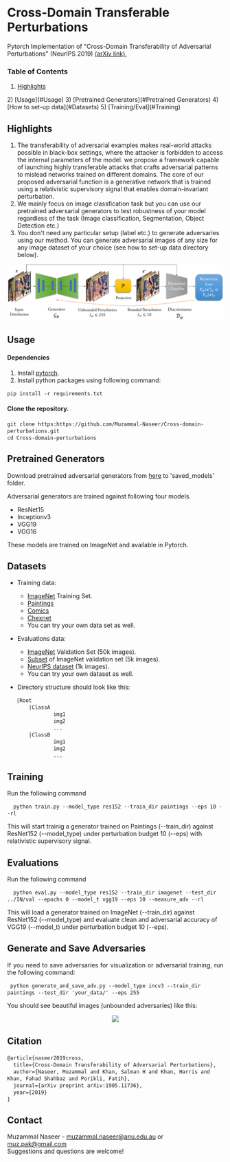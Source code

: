 # Cross-Domain Transferable Perturbations 
<!--[Project Page](https://muzammal-naseer.github.io/Cross-domain-perturbations/)-->

Pytorch Implementation of "Cross-Domain Transferability of Adversarial Perturbations" (NeurIPS 2019) [(arXiv link)](https://arxiv.org/abs/1905.11736), 

### Table of Contents  
1) [Highlights](#Highlights) 
<a name="Highlights"/>
2) [Usage](#Usage) 
<a name="Usage"/>
3) [Pretrained Generators](#Pretrained Generators) 
<a name="Pretrained Generators"/>
4) [How to set-up data](#Datasets) 
<a name="Datasets"/>
5) [Training/Eval](#Training)  
<a name="Training"/>


## Highlights

1. The transferability of adversarial examples makes real-world attacks possible in black-box settings,
where the attacker is forbidden to access the internal parameters of the model. we propose a framework capable of launching highly transferable attacks that crafts adversarial patterns to mislead networks trained on different domains. The core of our proposed adversarial function is a generative network that is trained using a relativistic supervisory signal that enables domain-invariant perturbation.
2. We mainly focus on image classfication task but you can use our pretrained adversarial generators to test robustness of your model regardless of the task (Image classification, Segmentation, Object Detection etc.)
3. You don't need any particular setup (label etc.) to generate adversaries using our method. You can generate adversarial images of any size for any image dataset of your choice (see how to set-up data directory below).

![Learning Algo](/assets/cross_distribution.png)

## Usage
#### Dependencies
1. Install [pytorch](https://pytorch.org/).
2. Install python packages using following command:
```
pip install -r requirements.txt
```
#### Clone the repository.
```
git clone https:https://github.com/Muzammal-Naseer/Cross-domain-perturbations.git
cd Cross-domain-perturbations
```

## Pretrained Generators
Download pretrained adversarial generators from  [here](https://drive.google.com/open?id=1H_o90xtHYbK7M3bMMm_RtwTtCdDmaPJY) to 'saved_models' folder.

Adversarial generators are trained against following four models.
* ResNet15
* Inceptionv3
* VGG19
* VGG16

These models are trained on ImageNet and available in Pytorch. 
  
## Datasets
* Training data:
  * [ImageNet](http://www.image-net.org/) Training Set.
  * [Paintings](https://www.kaggle.com/c/painter-by-numbers)
  * [Comics](https://www.kaggle.com/cenkbircanoglu/comic-books-classification)
  * [Chexnet](https://stanfordmlgroup.github.io/projects/chexnet/)
  * You can try your own data set as well.
  
* Evaluations data:
  * [ImageNet](http://www.image-net.org/) Validation Set (50k images).
  * [Subset](https://github.com/LiYingwei/Regional-Homogeneity/tree/master/data) of ImageNet validation set (5k images).
  * [NeurIPS dataset](https://www.kaggle.com/c/nips-2017-non-targeted-adversarial-attack) (1k images).
  * You can try your own dataset as well.
  
* Directory structure should look like this:
 ```
    |Root
        |ClassA
                img1
                img2
                ...
        |ClassB
                img1
                img2
                ...
```
## Training
<p align="justify"> Run the following command

```
  python train.py --model_type res152 --train_dir paintings --eps 10 --rl
```
This will start trainig a generator trained on Paintings (--train_dir) against ResNet152 (--model_type) under perturbation budget 10 (--eps) with relativistic supervisory signal.<p>
## Evaluations
<p align="justify"> Run the following command

```
  python eval.py --model_type res152 --train_dir imagenet --test_dir ../IN/val --epochs 0 --model_t vgg19 --eps 10 --measure_adv --rl
```
This will load a generator trained on ImageNet (--train_dir) against ResNet152 (--model_type) and evaluate clean and adversarial accuracy of VGG19 (--model_t) under perturbation budget 10 (--eps). <p>


## Generate and Save Adversaries
<p align="justify"> If you need to save adversaries for visualization or adversarial training, run the following command:

```
 python generate_and_save_adv.py --model_type incv3 --train_dir paintings --test_dir 'your_data/' --eps 255
```
You should see beautiful images (unbounded adversaries) like this:
<p align="center">
<img src="https://github.com/Muzammal-Naseer/Cross-domain-perturbations/blob/gh-pages/resources/images/adv_unbound_paintings_incv3.jpg"/>
</p>

## Citation
```
@article{naseer2019cross,
  title={Cross-Domain Transferability of Adversarial Perturbations},
  author={Naseer, Muzammal and Khan, Salman H and Khan, Harris and Khan, Fahad Shahbaz and Porikli, Fatih},
  journal={arXiv preprint arXiv:1905.11736},
  year={2019}
}
```
## Contact
Muzammal Naseer - muzammal.naseer@anu.edu.au   or muz.pak@gmail.com
<br/>
Suggestions and questions are welcome!


